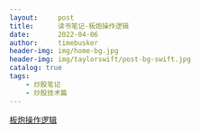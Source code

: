 ```yaml
---
layout:     post
title:      读书笔记-板炮操作逻辑
date:       2022-04-06
author:     timebusker
header-img: img/home-bg.jpg
header-img: img/taylorswift/post-bg-swift.jpg
catalog: true
tags:
    - 炒股笔记
    - 炒股技术篇
---  
```



[板炮操作逻辑](https://www.jiucaigongshe.com/a/9f70a800005845c5901d61a94a040705)